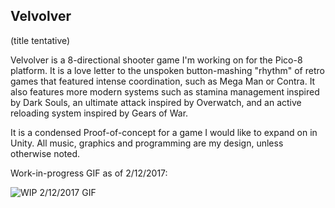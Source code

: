 ## Velvolver
(title tentative)

Velvolver is a 8-directional shooter game I'm working on for the Pico-8 platform. 
It is a love letter to the unspoken button-mashing "rhythm" of retro games that featured intense coordination,
such as Mega Man or Contra. It also features more modern systems such as stamina management inspired by Dark Souls,
an ultimate attack inspired by Overwatch, and an active reloading system inspired by Gears of War.

It is a condensed Proof-of-concept for a game I would like to expand on in Unity.
All music, graphics and programming are my design, unless otherwise noted.

Work-in-progress GIF as of 2/12/2017:

![WIP 2/12/2017 GIF](http://imgur.com/Dx8ZMxQ.gif)
